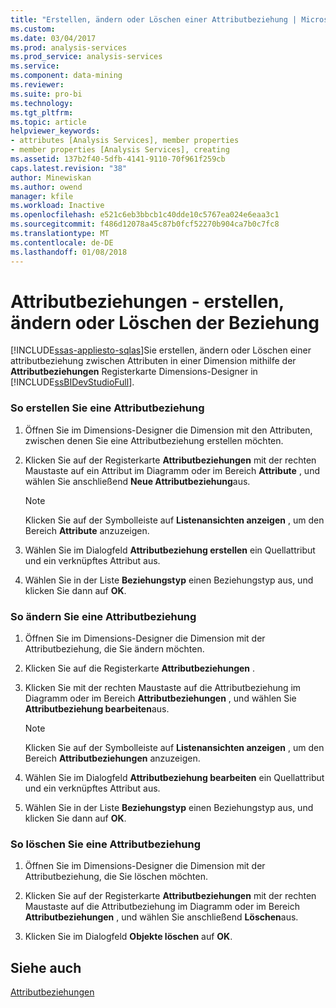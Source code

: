 ```yaml
---
title: "Erstellen, ändern oder Löschen einer Attributbeziehung | Microsoft Docs"
ms.custom: 
ms.date: 03/04/2017
ms.prod: analysis-services
ms.prod_service: analysis-services
ms.service: 
ms.component: data-mining
ms.reviewer: 
ms.suite: pro-bi
ms.technology: 
ms.tgt_pltfrm: 
ms.topic: article
helpviewer_keywords:
- attributes [Analysis Services], member properties
- member properties [Analysis Services], creating
ms.assetid: 137b2f40-5dfb-4141-9110-70f961f259cb
caps.latest.revision: "38"
author: Minewiskan
ms.author: owend
manager: kfile
ms.workload: Inactive
ms.openlocfilehash: e521c6eb3bbcb1c40dde10c5767ea024e6eaa3c1
ms.sourcegitcommit: f486d12078a45c87b0fcf52270b904ca7b0c7fc8
ms.translationtype: MT
ms.contentlocale: de-DE
ms.lasthandoff: 01/08/2018
---
```

# <a name="attribute-relationships---create-modify-or-delete-relationship"></a>Attributbeziehungen - erstellen, ändern oder Löschen der Beziehung
[!INCLUDE[ssas-appliesto-sqlas](../../includes/ssas-appliesto-sqlas.md)]Sie erstellen, ändern oder Löschen einer attributbeziehung zwischen Attributen in einer Dimension mithilfe der **Attributbeziehungen** Registerkarte Dimensions-Designer in [!INCLUDE[ssBIDevStudioFull](../../includes/ssbidevstudiofull-md.md)].  
  
### <a name="to-create-an-attribute-relationship"></a>So erstellen Sie eine Attributbeziehung  
  
1.  Öffnen Sie im Dimensions-Designer die Dimension mit den Attributen, zwischen denen Sie eine Attributbeziehung erstellen möchten.  
  
2.  Klicken Sie auf der Registerkarte **Attributbeziehungen** mit der rechten Maustaste auf ein Attribut im Diagramm oder im Bereich **Attribute** , und wählen Sie anschließend **Neue Attributbeziehung**aus.  
  
    > [!NOTE]  
    >  Klicken Sie auf der Symbolleiste auf **Listenansichten anzeigen** , um den Bereich **Attribute** anzuzeigen.  
  
3.  Wählen Sie im Dialogfeld **Attributbeziehung erstellen** ein Quellattribut und ein verknüpftes Attribut aus.  
  
4.  Wählen Sie in der Liste **Beziehungstyp** einen Beziehungstyp aus, und klicken Sie dann auf **OK**.  
  
### <a name="to-modify-an-attribute-relationship"></a>So ändern Sie eine Attributbeziehung  
  
1.  Öffnen Sie im Dimensions-Designer die Dimension mit der Attributbeziehung, die Sie ändern möchten.  
  
2.  Klicken Sie auf die Registerkarte **Attributbeziehungen** .  
  
3.  Klicken Sie mit der rechten Maustaste auf die Attributbeziehung im Diagramm oder im Bereich **Attributbeziehungen** , und wählen Sie **Attributbeziehung bearbeiten**aus.  
  
    > [!NOTE]  
    >  Klicken Sie auf der Symbolleiste auf **Listenansichten anzeigen** , um den Bereich **Attributbeziehungen** anzuzeigen.  
  
4.  Wählen Sie im Dialogfeld **Attributbeziehung bearbeiten** ein Quellattribut und ein verknüpftes Attribut aus.  
  
5.  Wählen Sie in der Liste **Beziehungstyp** einen Beziehungstyp aus, und klicken Sie dann auf **OK**.  
  
### <a name="to-delete-an-attribute-relationship"></a>So löschen Sie eine Attributbeziehung  
  
1.  Öffnen Sie im Dimensions-Designer die Dimension mit der Attributbeziehung, die Sie löschen möchten.  
  
2.  Klicken Sie auf der Registerkarte **Attributbeziehungen** mit der rechten Maustaste auf die Attributbeziehung im Diagramm oder im Bereich **Attributbeziehungen** , und wählen Sie anschließend **Löschen**aus.  
  
3.  Klicken Sie im Dialogfeld **Objekte löschen** auf **OK**.  
  
## <a name="see-also"></a>Siehe auch  
 [Attributbeziehungen](../../analysis-services/multidimensional-models-olap-logical-dimension-objects/attribute-relationships.md)  
  
  
